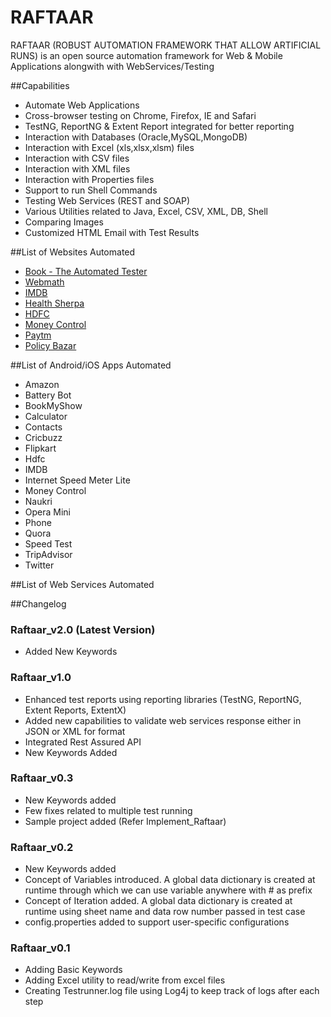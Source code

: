 # RAFTAAR

RAFTAAR (ROBUST AUTOMATION FRAMEWORK THAT ALLOW ARTIFICIAL RUNS) is an open source automation framework for Web & Mobile Applications alongwith with WebServices/Testing 

##Capabilities

 - Automate Web Applications
 - Cross-browser testing on Chrome, Firefox, IE and Safari
 - TestNG, ReportNG & Extent Report integrated for better reporting
 - Interaction with Databases (Oracle,MySQL,MongoDB)
 - Interaction with Excel (xls,xlsx,xlsm) files
 - Interaction with CSV files
 - Interaction with XML files
 - Interaction with Properties files
 - Support to run Shell Commands
 - Testing Web Services (REST and SOAP)
 - Various Utilities related to Java, Excel, CSV, XML, DB, Shell  
 - Comparing Images
 - Customized HTML Email with Test Results
 
##List of Websites Automated

- [Book - The Automated Tester](http://book.theautomatedtester.co.uk/)
- [Webmath](http://www.webmath.com/)
- [IMDB](http://www.imdb.com/)
- [Health Sherpa](https://www.healthsherpa.com/)
- [HDFC](http://www.hdfcbank.com/)
- [Money Control](http://www.moneycontrol.com/)
- [Paytm](https://paytm.com/)
- [Policy Bazar](https://www.policybazaar.com/)

##List of Android/iOS Apps Automated

- Amazon
- Battery Bot
- BookMyShow
- Calculator
- Contacts
- Cricbuzz
- Flipkart
- Hdfc
- IMDB
- Internet Speed Meter Lite
- Money Control
- Naukri
- Opera Mini
- Phone
- Quora
- Speed Test
- TripAdvisor
- Twitter

##List of Web Services Automated

##Changelog

### Raftaar_v2.0 (Latest Version)

- Added New Keywords

### Raftaar_v1.0

- Enhanced test reports using reporting libraries (TestNG, ReportNG, Extent Reports, ExtentX)
- Added new capabilities to validate web services response either in JSON or XML for format
- Integrated Rest Assured API
- New Keywords Added
 
### Raftaar_v0.3

- New Keywords added
- Few fixes related to multiple test running
- Sample project added (Refer Implement_Raftaar)

### Raftaar_v0.2

- New Keywords added
- Concept of Variables introduced. A global data dictionary is created at runtime through which we can use variable anywhere with # as prefix
- Concept of Iteration added. A global data dictionary is created at runtime using sheet name and data row number passed in test case
- config.properties added to support user-specific configurations

### Raftaar_v0.1

- Adding Basic Keywords
- Adding Excel utility to read/write from excel files
- Creating Testrunner.log file using Log4j to keep track of logs after each step
